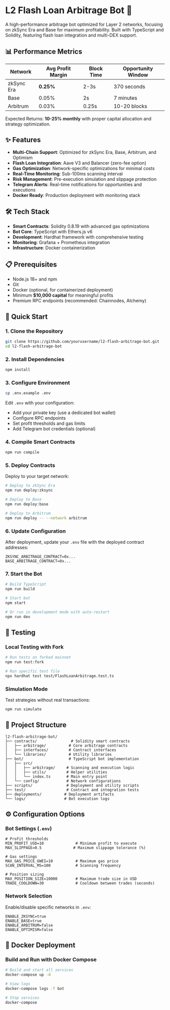 # L2 Flash Loan Arbitrage Bot 🚀

A high-performance arbitrage bot optimized for Layer 2 networks, focusing on zkSync Era and Base for maximum profitability. Built with TypeScript and Solidity, featuring flash loan integration and multi-DEX support.

## 📊 Performance Metrics

| Network | Avg Profit Margin | Block Time | Opportunity Window |
|---------|-------------------|------------|-------------------|
| zkSync Era | **0.25%** | 2-3s | 370 seconds |
| Base | 0.05% | 2s | 7 minutes |
| Arbitrum | 0.03% | 0.25s | 10-20 blocks |

Expected Returns: **10-25% monthly** with proper capital allocation and strategy optimization.

## ✨ Features

- **Multi-Chain Support**: Optimized for zkSync Era, Base, Arbitrum, and Optimism
- **Flash Loan Integration**: Aave V3 and Balancer (zero-fee option)
- **Gas Optimization**: Network-specific optimizations for minimal costs
- **Real-Time Monitoring**: Sub-100ms scanning interval
- **Risk Management**: Pre-execution simulation and slippage protection
- **Telegram Alerts**: Real-time notifications for opportunities and executions
- **Docker Ready**: Production deployment with monitoring stack

## 🛠️ Tech Stack

- **Smart Contracts**: Solidity 0.8.19 with advanced gas optimizations
- **Bot Core**: TypeScript with Ethers.js v6
- **Development**: Hardhat framework with comprehensive testing
- **Monitoring**: Grafana + Prometheus integration
- **Infrastructure**: Docker containerization

## 📋 Prerequisites

- Node.js 18+ and npm
- Git
- Docker (optional, for containerized deployment)
- Minimum **$10,000 capital** for meaningful profits
- Premium RPC endpoints (recommended: Chainnodes, Alchemy)

## 🚀 Quick Start

### 1. Clone the Repository

```bash
git clone https://github.com/yourusername/l2-flash-arbitrage-bot.git
cd l2-flash-arbitrage-bot
```

### 2. Install Dependencies

```bash
npm install
```

### 3. Configure Environment

```bash
cp .env.example .env
```

Edit `.env` with your configuration:
- Add your private key (use a dedicated bot wallet)
- Configure RPC endpoints
- Set profit thresholds and gas limits
- Add Telegram bot credentials (optional)

### 4. Compile Smart Contracts

```bash
npm run compile
```

### 5. Deploy Contracts

Deploy to your target network:

```bash
# Deploy to zkSync Era
npm run deploy:zksync

# Deploy to Base
npm run deploy:base

# Deploy to Arbitrum
npm run deploy -- --network arbitrum
```

### 6. Update Configuration

After deployment, update your `.env` file with the deployed contract addresses:

```env
ZKSYNC_ARBITRAGE_CONTRACT=0x...
BASE_ARBITRAGE_CONTRACT=0x...
```

### 7. Start the Bot

```bash
# Build TypeScript
npm run build

# Start bot
npm start

# Or run in development mode with auto-restart
npm run dev
```

## 🧪 Testing

### Local Testing with Fork

```bash
# Run tests on forked mainnet
npm run test:fork

# Run specific test file
npx hardhat test test/FlashLoanArbitrage.test.ts
```

### Simulation Mode

Test strategies without real transactions:

```bash
npm run simulate
```

## 📁 Project Structure

```
l2-flash-arbitrage-bot/
├── contracts/               # Solidity smart contracts
│   ├── arbitrage/          # Core arbitrage contracts
│   ├── interfaces/         # Contract interfaces
│   └── libraries/          # Utility libraries
├── bot/                    # TypeScript bot implementation
│   ├── src/
│   │   ├── arbitrage/     # Scanning and execution logic
│   │   ├── utils/         # Helper utilities
│   │   └── index.ts       # Main entry point
│   └── config/            # Network configurations
├── scripts/               # Deployment and utility scripts
├── test/                  # Contract and integration tests
├── deployments/          # Deployment artifacts
└── logs/                 # Bot execution logs
```

## ⚙️ Configuration Options

### Bot Settings (`.env`)

```env
# Profit thresholds
MIN_PROFIT_USD=10              # Minimum profit to execute
MAX_SLIPPAGE=0.5              # Maximum slippage tolerance (%)

# Gas settings
MAX_GAS_PRICE_GWEI=10          # Maximum gas price
SCAN_INTERVAL_MS=100           # Scanning frequency

# Position sizing
MAX_POSITION_SIZE=10000        # Maximum trade size in USD
TRADE_COOLDOWN=30              # Cooldown between trades (seconds)
```

### Network Selection

Enable/disable specific networks in `.env`:

```env
ENABLE_ZKSYNC=true
ENABLE_BASE=true
ENABLE_ARBITRUM=false
ENABLE_OPTIMISM=false
```

## 🐳 Docker Deployment

### Build and Run with Docker Compose

```bash
# Build and start all services
docker-compose up -d

# View logs
docker-compose logs -f bot

# Stop services
docker-compose